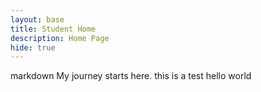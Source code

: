 ```yaml
---
layout: base
title: Student Home 
description: Home Page
hide: true
---
```

markdown
My journey starts here.
this is a test hello world
